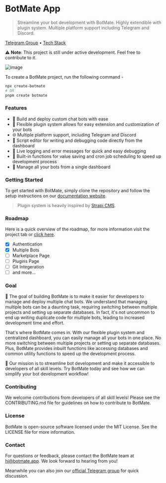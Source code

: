 # BotMate App
> Streamline your bot development with BotMate. Highly extendible with plugin system. Multiple platform support including Telegram and Discord.

[Telegram Group](https://t.me/chatbotmate) • [Tech Stack](https://docs.botmate.app/tech-stack)

⚠️ **Note**: This project is still under active development. Feel free to contribute to it.

![image](https://user-images.githubusercontent.com/31907722/228914057-85772b90-9719-409f-bcba-842af7883874.png)

To create a BotMate project, run the following command - 

```bash
npx create-botmate
# OR
pnpm create botmate
```


### Features
- 🤖 Build and deploy custom chat bots with ease
- 🔌 Flexible plugin system allows for easy extension and customization of your bots
- 🌐 Multiple platform support, including Telegram and Discord
- 📝 Script editor for writing and debugging code directly from the dashboard
- 🐞 Live logging and error messages for quick and easy debugging
- 💾 Built-in functions for value saving and cron job scheduling to speed up development process
- 🚀 Manage all your bots from a single dashboard

### Getting Started
To get started with BotMate, simply clone the repository and follow the setup instructions on our [documentation website](https://docs.botmate.app/getting-started).

> Plugin system is heavily inspired by [Strapi CMS](https://docs.strapi.io/dev-docs/plugins-development).

### Roadmap

Here is a quick overview of the roadmap, for more information visit the project tab or [click here](https://github.com/orgs/botmate/projects/3).

- [x] Authentication
- [x] Multiple Bots
- [ ] Marketplace Page
- [ ] Plugins Page
- [ ] Git Integeration
- [ ] and more...

### Goal

🚀 The goal of building BotMate is to make it easier for developers to manage and deploy multiple chat bots. We understand that managing multiple bots can be a daunting task, requiring switching between multiple projects and setting up separate databases. In fact, it's not uncommon to end up writing duplicate code for multiple bots, leading to increased development time and effort.

That's where BotMate comes in. With our flexible plugin system and centralized dashboard, you can easily manage all your bots in one place. No more switching between multiple projects or setting up separate databases. Plus, BotMate provides inbuilt functions like accessing databases and common utility functions to speed up the development process.

🤖 Our mission is to streamline bot development and make it accessible to developers of all skill levels. Try BotMate today and see how we can simplify your bot development workflow!

### Contributing
We welcome contributions from developers of all skill levels! Please see the CONTRIBUTING.md file for guidelines on how to contribute to BotMate.

### License
BotMate is open-source software licensed under the MIT License. See the LICENSE file for more information.

### Contact
For questions or feedback, please contact the BotMate team at hi@botmate.app. We look forward to hearing from you!

Meanwhile you can also join our [official Telegram group](https://t.me/chatbotmate) for quick discussion.

